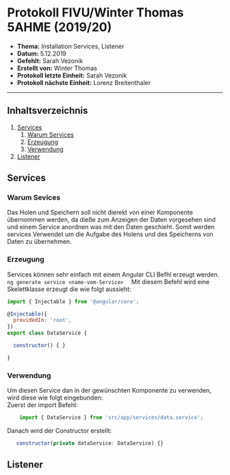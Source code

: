 # Protokoll FIVU/Winter Thomas 5AHME (2019/20)
* **Thema:** Installation Services, Listener
* **Datum:** 5.12.2019
* **Gefehlt:** Sarah Vezonik
* **Erstellt von:** Winter Thomas
* **Protokoll letzte Einheit:** Sarah Vezonik
* **Protokoll nächste Einheit:** Lorenz Breitenthaler  

----------------------------------------------------------------------------------------------

## Inhaltsverzeichnis
1. [Services](#services)  
    1. [Warum Services](#warum-services)  
    2. [Erzeugung](#erzeugung)  
    3. [Verwendung](#verwendung)  
2. [Listener](#listener)  

## Services  
### Warum Sevices 
Das Holen und Speichern soll nicht dierekt von einer Komponente übernommen werden, da dieße zum Anzeigen der Daten vorgesehen sind und einem Service anordnen was mit den Daten geschieht. Somit werden services Verwendet um die Aufgabe des Holens und des Speicherns von Daten zu übernehmen.  

### Erzeugung  
Services können sehr einfach mit einem Angular CLI Befhl erzeugt werden.  
```ng generate service <name-vom-Service>  ```
Mit diesem Befehl wird eine Skelettklasse erzeugt die wie folgt aussieht:  
```javascript  
import { Injectable } from '@angular/core';  

@Injectable({
  providedIn: 'root',
})
export class DataService {

  constructor() { }

}
```
### Verwendung
Um diesen Service dan in der gewünschten Komponente zu verwenden, wird diese wie folgt eingebunden:  
Zuerst der import Befehl:  
```javascript 
    import { DataService } from 'src/app/services/data.service';
```
Danach wird der Constructor erstellt:
```javascript  
   constructor(private dataService: DataService) {}
```  
## Listener
